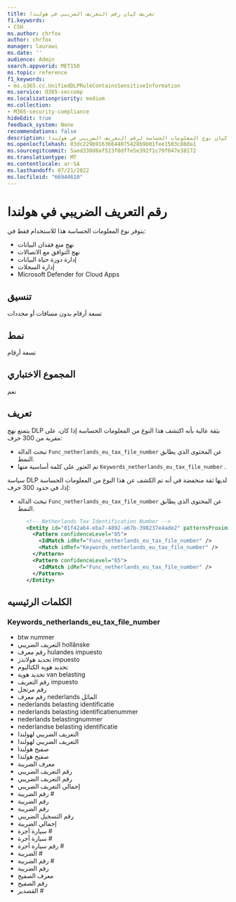 ```yaml
---
title: تعريف كيان رقم التعريف الضريبي في هولندا
f1.keywords:
- CSH
ms.author: chrfox
author: chrfox
manager: laurawi
ms.date: ''
audience: Admin
search.appverid: MET150
ms.topic: reference
f1_keywords:
- ms.o365.cc.UnifiedDLPRuleContainsSensitiveInformation
ms.service: O365-seccomp
ms.localizationpriority: medium
ms.collection:
- M365-security-compliance
hideEdit: true
feedback_system: None
recommendations: false
description: تعريف كيان نوع المعلومات الحساسة لرقم التعريف الضريبي في هولندا.
ms.openlocfilehash: 03dc229b91636644075428b9b01fee1503c80da1
ms.sourcegitcommit: 5aed330d8af523f0dffe5e392f1c79f047e38172
ms.translationtype: MT
ms.contentlocale: ar-SA
ms.lasthandoff: 07/21/2022
ms.locfileid: "66944610"
---
```

# <a name="netherlands-tax-identification-number"></a>رقم التعريف الضريبي في هولندا

يتوفر نوع المعلومات الحساسة هذا للاستخدام فقط في:

- نهج منع فقدان البيانات
- نهج التوافق مع الاتصالات
- إدارة دورة حياة البيانات
- إدارة السجلات
- Microsoft Defender for Cloud Apps

## <a name="format"></a>تنسيق

تسعة أرقام بدون مسافات أو محددات

## <a name="pattern"></a>نمط

تسعة أرقام

## <a name="checksum"></a>المجموع الاختباري

نعم

## <a name="definition"></a>تعريف

يتمتع نهج DLP بثقة عالية بأنه اكتشف هذا النوع من المعلومات الحساسة إذا كان، على مقربة من 300 حرف:

- تبحث الدالة `Func_netherlands_eu_tax_file_number` عن المحتوى الذي يطابق النمط.
- تم العثور على كلمة أساسية منها `Keywords_netherlands_eu_tax_file_number` .

سياسة DLP لديها ثقة منخفضة في أنه تم الكشف عن هذا النوع من المعلومات الحساسة إذا، في حدود 300 حرف:

- تبحث الدالة `Func_netherlands_eu_tax_file_number` عن المحتوى الذي يطابق النمط.

```xml
      <!-- Netherlands Tax Identification Number -->
      <Entity id="01f42a64-eba7-4892-a67b-398237e4ade2" patternsProximity="300" recommendedConfidence="85">
        <Pattern confidenceLevel="85">
          <IdMatch idRef="Func_netherlands_eu_tax_file_number" />
          <Match idRef="Keywords_netherlands_eu_tax_file_number" />
        </Pattern>
        <Pattern confidenceLevel="65">
          <IdMatch idRef="Func_netherlands_eu_tax_file_number" />
        </Pattern>
      </Entity>
```

## <a name="keywords"></a>الكلمات الرئيسيه

### <a name="keywords_netherlands_eu_tax_file_number"></a>Keywords_netherlands_eu_tax_file_number

- btw nummer
- التعريف الضريبي hollânske
- رقم معرف hulandes impuesto
- تحديد هولاندز impuesto
- تحديد هوية الكتاليوم
- تحديد هوية van belasting
- رقم التعريف impuesto
- رقم مرتجل
- رقم معرف nederlands المائل
- nederlands belasting identificatie
- nederlands belasting identificatienummer
- nederlands belastingnummer
- nederlandse belasting identificatie
- التعريف الضريبي لهولندا
- التعريف الضريبي لهولندا
- صفيح هولندا
- صفيح هولندا
- معرف الضريبة
- رقم التعريف الضريبي
- رقم التعريف الضريبي
- إجمالي التعريف الضريبي
- رقم الضريبة #
- رقم الضريبة
- رقم الضريبة
- رقم التسجيل الضريبي
- إجمالي الضريبة
- سيارة أجرة #
- سيارة أجرة #
- رقم سيارة أجرة #
- الضريبة #
- رقم الضريبة #
- رقم الضريبة
- معرف الصفيح
- رقم الصفيح
- القصدير #